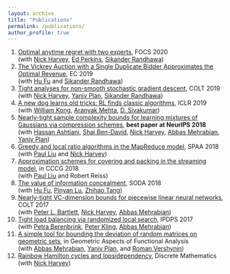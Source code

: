 ```yaml
---
layout: archive
title: "Publications"
permalink: /publications/
author_profile: true
---
```


1. [Optimal anytime regret with two experts](https://arxiv.org/abs/2002.08994), FOCS 2020 <br>
(with [Nick Harvey](https://www.cs.ubc.ca/~nickhar/), [Ed Perkins](https://www.math.ubc.ca/~perkins/perkins.html), [Sikander Randhawa](https://sikander-randhawa.github.io/))
1. [The Vickrey Auction with a Single Duplicate Bidder Approximates the Optimal Revenue](https://arxiv.org/abs/1905.03773), EC 2019 <br>
(with [Hu Fu](http://www.fuhuthu.com/) and [Sikander Randhawa](https://sikander-randhawa.github.io/))
1. [Tight analyses for non-smooth stochastic gradient descent](https://arxiv.org/abs/1812.05217), COLT 2019 <br>
(with [Nick Harvey](https://www.cs.ubc.ca/~nickhar/), [Yaniv Plan](http://www.yanivplan.com/), [Sikander Randhawa](https://sikander-randhawa.github.io/))
1. [A new dog learns old tricks: RL finds classic algorithms](https://openreview.net/pdf?id=rkluJ2R9KQ), ICLR 2019 <br>
(with [William Kong](http://wwkong.github.io/), [Aranyak Mehta](https://ai.google/research/people/author31656), [D. Sivakumar](https://ai.google/research/people/DSivakumar))
1. [Nearly-tight sample complexity bounds for learning mixtures of Gaussians via compression schemes](https://arxiv.org/abs/1710.05209), **best paper at NeurIPS 2018**<br>
(with [Hassan Ashtiani](https://www.cas.mcmaster.ca/ashtiani/), [Shai Ben-David](https://cs.uwaterloo.ca/~shai/), [Nick Harvey](https://www.cs.ubc.ca/~nickhar/), [Abbas Mehrabian](https://www.cs.mcgill.ca/~amehra13/), [Yaniv Plan](http://www.yanivplan.com/))
1. [Greedy and local ratio algorithms in the MapReduce model](https://arxiv.org/abs/1806.06421), SPAA 2018 <br>
(with [Paul Liu](https://cs.stanford.edu/people/paulliu/) and [Nick Harvey](https://www.cs.ubc.ca/~nickhar/))
1. [Approximation schemes for covering and packing in the streaming model](https://arxiv.org/abs/1706.09533), in CCCG 2018 <br>
(with [Paul Liu](https://cs.stanford.edu/people/paulliu/) and Robert Reiss)
1. [The value of information concealment](https://arxiv.org/abs/1707.05875), SODA 2018<br>
(with [Hu Fu](http://www.fuhuthu.com/), [Pinyan Lu](http://itcs.shufe.edu.cn/pinyan/), [Zhihao Tang](https://i.cs.hku.hk/~zhtang/))
1. [Nearly-tight VC-dimension bounds for piecewise linear neural networks](https://arxiv.org/abs/1703.02930), COLT 2017<br>
(with [Peter L. Bartlett](https://www.stat.berkeley.edu/~bartlett/), [Nick Harvey](https://www.cs.ubc.ca/~nickhar/), [Abbas Mehrabian](https://www.cs.mcgill.ca/~amehra13/))
1. [Tight load balancing via randomized local search](https://arxiv.org/abs/1706.09997), IPDPS 2017 <br>
(with [Petra Berenbrink](https://www.cs.sfu.ca/~petra/), [Peter Kling](https://academic.pkling.de/), [Abbas Mehrabian](https://www.cs.mcgill.ca/~amehra13/))
1. [A simple tool for bounding the deviation of random matrices on geometric sets](https://arxiv.org/abs/1603.00897), in Geometric Aspects of Functional Analysis<br>
(with [Abbas Mehrabian](https://www.cs.mcgill.ca/~amehra13/), [Yaniv Plan](http://www.yanivplan.com/), and [Roman Vershynin](https://www.math.uci.edu/~rvershyn/))
1. [Rainbow Hamilton cycles and lopsidependency](https://www.cs.ubc.ca/~cvliaw/papers/LLLHamilton.pdf), Discrete Mathematics<br>
(with [Nick Harvey](https://www.cs.ubc.ca/~nickhar/))
